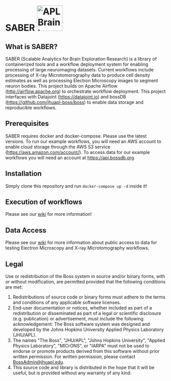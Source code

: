

# SABER <img src="https://avatars2.githubusercontent.com/u/34253653?s=200&v=4" alt="APL Brain logo" width="80"/>

## What is SABER?
SABER (Scalable Analytics for Brain Exploration Research) is a library of containerized tools and a workflow deployment system for enabling processing of large neuroimaging datasets. Current workflows include processing of X-ray Microtomorography data to produce cell density estimates as well as processing Electron Microscopy images to segment neuron bodies. 
This project builds on Apache Airflow (http://airflow.apache.org) to orchestrate workflow deployment. This project interfaces with Datajoint (https://datajoint.io) and bossDB (https://github.com/jhuapl-boss/boss) to enable data storage and reproducible workflows. 

## Prerequisites
SABER requires docker and docker-compose. Please use the latest versions. To run our example workflows, you will need an AWS account to enable cloud storage through the AWS S3 service (https://aws.amazon.com/account/). To access data for our example workflows you will need an account at https://api.bossdb.org

## Installation
Simply clone this repository and run
`docker-compose up -d` inside it!

## Execution of workflows

Please see our [wiki](https://github.com/aplbrain/saber/wiki) for more information!

## Data Access

Please see our [wiki](https://github.com/aplbrain/saber/wiki/Data-Access) for more information about public access to data for testing Electron Microscopy and X-ray Microtomography workflows. 

## Legal

Use or redistribution of the Boss system in source and/or binary forms, with or without modification, are permitted provided that the following conditions are met:
 
1. Redistributions of source code or binary forms must adhere to the terms and conditions of any applicable software licenses.
2. End-user documentation or notices, whether included as part of a redistribution or disseminated as part of a legal or scientific disclosure (e.g. publication) or advertisement, must include the following acknowledgement:  The Boss software system was designed and developed by the Johns Hopkins University Applied Physics Laboratory (JHU/APL). 
3. The names "The Boss", "JHU/APL", "Johns Hopkins University", "Applied Physics Laboratory", "MICrONS", or "IARPA" must not be used to endorse or promote products derived from this software without prior written permission. For written permission, please contact BossAdmin@jhuapl.edu.
4. This source code and library is distributed in the hope that it will be useful, but is provided without any warranty of any kind.
